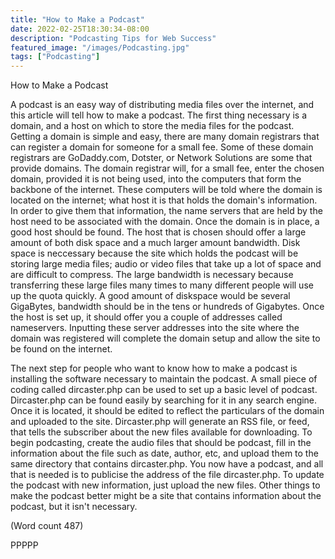 ```yaml
---
title: "How to Make a Podcast"
date: 2022-02-25T18:30:34-08:00
description: "Podcasting Tips for Web Success"
featured_image: "/images/Podcasting.jpg"
tags: ["Podcasting"]
---
```


How to Make a Podcast 

A podcast is an easy way of distributing media files
over the internet, and this article will tell how to make a
podcast. The first thing necessary is a domain, and a
host on which to store the media files for the podcast.
Getting a domain is simple and easy, there are many
domain registrars that can register a domain for
someone for a small fee. Some of these domain
registrars are GoDaddy.com, Dotster, or Network
Solutions are some that provide domains. The domain
registrar will, for a small fee, enter the chosen domain,
provided it is not being used, into the computers that
form the backbone of the internet. These computers will
be told where the domain is located on the internet;
what host it is that holds the domain's information. In
order to give them that information, the name servers
that are held by the host need to be associated with the
domain. Once the domain is in place, a good host
should be found. The host that is chosen should offer a
large amount of both disk space and a much larger
amount bandwidth. Disk space is neccessary because
the site which holds the podcast will be storing large
media files; audio or video files that take up a lot of
space and are difficult to compress. The large
bandwidth is necessary because transferring these large
files many times to many different people will use up
the quota quickly. A good amount of diskspace would
be several GigaBytes, bandwidth should be in the tens
or hundreds of Gigabytes. Once the host is set up, it
should offer you a couple of addresses called
nameservers. Inputting these server addresses into the
site where the domain was registered will complete the
domain setup and allow the site to be found on the
internet.

The next step for people who want to know how to
make a podcast is installing the software necessary to
maintain the podcast. A small piece of coding called
dircaster.php can be used to set up a basic level of
podcast. Dircaster.php can be found easily by searching
for it in any search engine. Once it is located, it should
be edited to reflect the particulars of the domain and
uploaded to the site. Dircaster.php will generate an RSS
file, or feed, that tells the subscriber about the new files
available for downloading. To begin podcasting, create
the audio files that should be podcast, fill in the
information about the file such as date, author, etc, and
upload them to the same directory that contains
dircaster.php. You now have a podcast, and all that is
needed is to publicise the address of the file
dircaster.php. To update the podcast with new
information, just upload the new files. Other things to
make the podcast better might be a site that contains
information about the podcast, but it isn't necessary.

(Word count 487)

PPPPP


